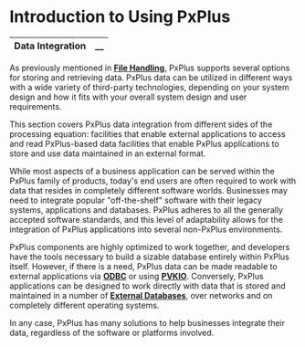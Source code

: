 # Introduction to Using PxPlus

**Data Integration** |  **__**  
---|---  
  
As previously mentioned in **[File Handling](../File%20Handling/Introduction.md)**, PxPlus supports several options for storing and retrieving data. PxPlus data can be utilized in different ways with a wide variety of third-party technologies, depending on your system design and how it fits with your overall system design and user requirements.

This section covers PxPlus data integration from different sides of the processing equation: facilities that enable external applications to access and read PxPlus-based data facilities that enable PxPlus applications to store and use data maintained in an external format.

While most aspects of a business application can be served within the PxPlus family of products, today's end users are often required to work with data that resides in completely different software worlds. Businesses may need to integrate popular "off-the-shelf" software with their legacy systems, applications and databases. PxPlus adheres to all the generally accepted software standards, and this level of adaptability allows for the integration of PxPlus applications into several non-PxPlus environments.

PxPlus components are highly optimized to work together, and developers have the tools necessary to build a sizable database entirely within PxPlus itself. However, if there is a need, PxPlus data can be made readable to external applications via **[ODBC](PxPlus%20ODBC/Overview.md)** or using **[PVKIO](PVKIO%20-%20PxPlus%20IO%20Library/Overview.md)**. Conversely, PxPlus applications can be designed to work directly with data that is stored and maintained in a number of **[External Databases](External%20Databases/Overview.md)**, over networks and on completely different operating systems.

In any case, PxPlus has many solutions to help businesses integrate their data, regardless of the software or platforms involved.
